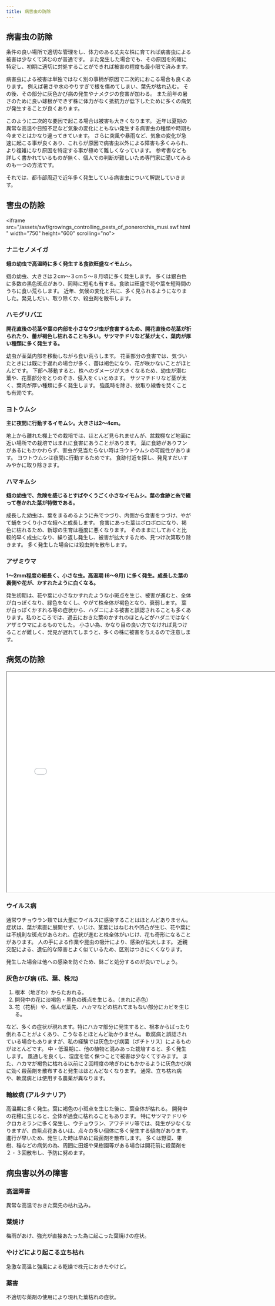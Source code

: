 ```yaml
---
title: 病害虫の防除
---
```


## 病害虫の防除

条件の良い場所で適切な管理をし、体力のある丈夫な株に育てれば病害虫による被害は少なくて済むのが普通です。
また発生した場合でも、その原因を的確に特定し、初期に適切に対処することができれば被害の程度も最小限で済みます。

病害虫による被害は単独ではなく別の事柄が原因で二次的におこる場合も良くあります。
例えば暑さや水のやりすぎで根を傷めてしまい、葉先が枯れ込む。
その後、その部分に灰色かび病の発生やナメクジの食害が加わる。
また前年の暑さのために良い球根ができず株に体力がなく抵抗力が低下したために多くの病気が発生することが良くあります。

このように二次的な要因で起こる場合は被害も大きくなります。
近年は夏期の異常な高温や日照不足など気象の変化にともない発生する病害虫の種類や時期も今までとはかなり違ってきています。 
さらに突風や暴雨など、気象の変化が急速に起こる事が良くあり、これらが原因で病害虫以外による障害も多くみられ、より複雑になり原因を特定する事が極めて難しくなっています。
参考書なども詳しく書かれているものが無く、個人での判断が難しいため専門家に聞いてみるのも一つの方法です。

それでは、都市部周辺で近年多く発生している病害虫について解説していきます。

害虫の防除
--

<iframe　src="/assets/swf/growings_controlling_pests_of_ponerorchis_musi.swf.html" width="750" height="600" scrolling="no"></iframe>

### ナニセノメイガ

**蛾の幼虫で高温時に多く発生する食欲旺盛なイモムシ。**

<!-- FIXME: 写真 -->

蛾の幼虫、大きさは２cm～３cm５～８月頃に多く発生します。
多くは銀白色に多数の黒色斑点があり、同時に短毛も有する。食欲は旺盛で花や葉を短時間のうちに食い荒らします。
近年、気候の変化と共に、多く見られるようになりました。発見しだい、取り除くか、殺虫剤を散布します。

### ハモグリバエ

**開花直後の花茎や葉の内部を小さなウジ虫が食害するため、開花直後の花茎が折られたり、蕾が褐色し枯れることも多い。サツマチドリなど茎が太く、葉肉が厚い種類に多く発生する。**

<!-- FIXME: 写真 -->

幼虫が茎葉内部を移動しながら食い荒らします。
花茎部分の食害では、気づいたときには既に手遅れの場合が多く、蕾は褐色になり、花が咲かないことがほとんどです。
下部へ移動すると、株へのダメージが大きくなるため、幼虫が潜む葉や、花茎部分をとりのぞき、侵入をくいとめます。
サツマチドリなど茎が太く、葉肉が厚い種類に多く発生します。
強風時を除き、蚊取り線香を焚くことも有効です。

### ヨトウムシ

**主に夜間に行動するイモムシ。大きさは2～4cm。**

<!-- FIXME: 写真 -->

地上から離れた棚上での栽培では、ほとんど見られませんが、盆栽棚など地面に近い場所での栽培ではまれに食害にあうことがあります。
葉に食跡がありフンがあるにもかかわらず、害虫が見当たらない時はヨウトウムシの可能性があります。
ヨウトウムシは夜間に行動するためです。
食跡付近を探し、発見すだいすみやかに取り除きます。

### ハマキムシ

**蛾の幼虫で、危険を感じるとすばやくうごく小さなイモムシ。葉の食跡と糸で綴って巻かれた葉が特徴である。**

<!-- FIXME: 写真 -->

成長した幼虫は、葉をまるめるように糸でつづり、内側から食害をつづけ、やがて蛹をつくり小さな蛾へと成長します。
食害にあった葉はボロボロになり、褐色に枯れるため、新球の生育は極度に悪くなります。
そのままにしておくと比較的早く成虫になり、繰り返し発生し、被害が拡大するため、見つけ次第取り除きます。
多く発生した場合には殺虫剤を散布します。

### アザミウマ

**1～2mm程度の細長く、小さな虫。高温期 (6～9月) に多く発生。成長した葉の裏側や花が、かすれたように白くなる。**

<!-- FIXME: 写真 -->

発生初期は、花や葉に小さなかすれたような小斑点を生じ、被害が進むと、全体が白っぽくなり、緑色をなくし、やがて株全体が褐色となり、衰弱します。
葉が白っぽくかすれる等の症状から、ハダニによる被害と誤認されることも多くあります。私のところでは、過去におきた葉のかすれのほとんどがハダニではなくアザミウマによるものでした。
小さい為、かなり目の良い方でなければ見つけることが難しく、発見が遅れてしまうと、多くの株に被害を与えるので注意します。

病気の防除
--

<iframe src="/assets/swf/growings_controlling_pests_of_ponerorchis_byo.swf.html" width="750" height="600" scrolling="no"></iframe>

### ウイルス病

<!-- FIXME: 写真 -->

通常ウチョウラン類では大量にウイルスに感染することはほとんどありません。
症状は、葉が素直に展開せず、いじけ、茎葉にはねじれや凹凸が生じ、花や葉には不規則な斑点があらわれ、症状が進むと株全体がいじけ、花も奇形になることがあります。
人の手による作業や昆虫の吸汁により、感染が拡大します。
近親交配による、遺伝的な障害とよく似ているため、区別はつきにくくなります。

発生した場合は他への感染を防ぐため、鉢ごと処分するのが良いでしょう。

### 灰色かび病 (花、葉、株元)

<!-- FIXME: 写真 -->

1. 根本（地ぎわ）からたおれる。
2. 開発中の花に淡褐色・黒色の斑点を生じる。（まれに赤色）
3. 花（花柄）や、傷んだ葉先、ハカマなどの枯れてまもない部分にカビを生じる。

など、多くの症状が現れます。特にハカマ部分に発生すると、根本からばったり倒れることがよくあり、こうなるとほとんど助かりません。
軟腐病と誤認されている場合もありますが、私の経験では灰色かび病菌（ボチトリス）によるものがほとんどです。
中・低温期に、他の植物と混みあった栽培すると、多く発生します。
風通しを良くし、湿度を低く保つことで被害は少なくてすみます。
また、ハカマが褐色に枯れる以前に２回程度の地ぎわにもかかるように灰色かび病に効く殺菌剤を散布すると発生はほとんどなくなります。
通常、立ち枯れ病や、軟腐病とは使用する農薬が異なります。

### 輪紋病 (アルタナリア)

<!-- FIXME: 写真 -->

高温期に多く発生。葉に褐色の小斑点を生じた後に、葉全体が枯れる。
開発中の花穂に生じると、全体が過食に枯れることもあります。
特にサツマチドリやクロカミランに多く発生し、ウチョウラン、アワチドリ等では、発生が少なくなりますが、白紫点花あるいは、点々の多い個体に多く発生する傾向があります。
進行が早いため、発生した時は早めに殺菌剤を散布します。
多くは野菜、果樹、稲などの病気の為、周囲に田畑や果樹園等がある場合は開花前に殺菌剤を２・３回散布し、予防に努めます。

病虫害以外の障害
--

### 高温障害

<!-- FIXME: 写真 -->

異常な高温でおきた葉先の枯れ込み。

### 葉焼け

<!-- FIXME: 写真 -->

梅雨があけ、強光が直接あたった為に起こった葉焼けの症状。

### やけどにより起こる立ち枯れ

<!-- FIXME: 写真 -->

急激な高温と強風による乾燥で株元におきたやけど。

### 薬害

<!-- FIXME: 写真 -->

不適切な薬剤の使用により現れた葉枯れの症状。
